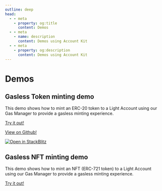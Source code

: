 ```yaml
---
outline: deep
head:
  - - meta
    - property: og:title
      content: Demos
  - - meta
    - name: description
      content: Demos using Account Kit
  - - meta
    - property: og:description
      content: Demos using Account Kit
---
```


# Demos

## Gasless Token minting demo

This demo shows how to mint an ERC-20 token to a Light Account using our Gas Manager to provide a gasless minting experience.

[Try it out!](https://aa-simple-dapp.vercel.app/)

[View on Github!](https://github.com/alchemyplatform/aa-sdk/tree/development/examples/aa-simple-dapp)

[![Open in StackBlitz](https://developer.stackblitz.com/img/open_in_stackblitz.svg)](https://stackblitz.com/github/alchemyplatform/aa-sdk/tree/main/examples/aa-simple-dapp?file=README.md)

## Gasless NFT minting demo

This demo shows how to mint an NFT (ERC-721 token) to a Light Account using our Gas Manager to provide a gasless minting experience.

[Try it out!](https://gasless-nft-minter-v2.vercel.app/)
